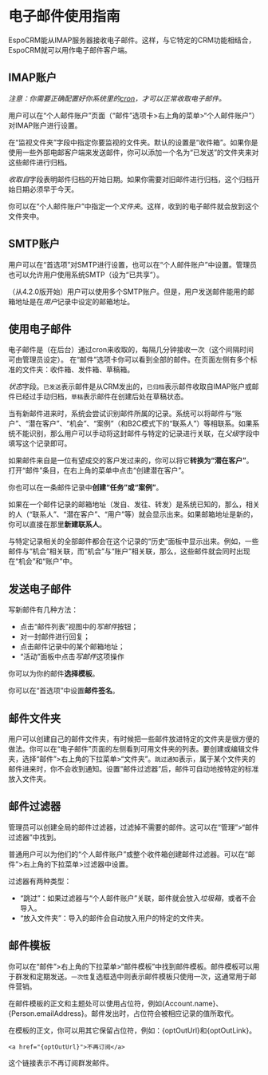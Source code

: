 # 电子邮件使用指南

EspoCRM能从IMAP服务器接收电子邮件。这样，与它特定的CRM功能相结合，EspoCRM就可以用作电子邮件客户端。

## IMAP账户

*注意：你需要正确配置好你系统里的[cron](https://github.com/espocrm/documentation/blob/master/administration/server-configuration.md#setup-a-crontab)，才可以正常收取电子邮件。*

用户可以在“个人邮件账户”页面（“邮件”选项卡>右上角的菜单>“个人邮件账户”）对IMAP账户进行设置。

在“监视文件夹”字段中指定你要监视的文件夹。默认的设置是“收件箱”。如果你是使用一些外部电邮客户端来发送邮件，你可以添加一个名为“已发送”的文件夹来对这些邮件进行归档。

*收取自*字段表明邮件归档的开始日期。如果你需要对旧邮件进行归档，这个归档开始日期必须早于今天。

你可以在“个人邮件账户”中指定一个*文件夹*。这样，收到的电子邮件就会放到这个文件夹中。

## SMTP账户

用户可以在“首选项”对SMTP进行设置，也可以在“个人邮件账户”中设置。管理员也可以允许用户使用系统SMTP（设为“已共享”）。

（从4.2.0版开始）用户可以使用多个SMTP账户。但是，用户发送邮件能用的邮箱地址是在*用户*记录中设定的邮箱地址。

## 使用电子邮件

电子邮件是（在后台）通过cron来收取的，每隔几分钟接收一次（这个间隔时间可由管理员设定）。
在“邮件”选项卡你可以看到全部的邮件。在页面左侧有多个标准的文件夹：收件箱、发件箱、草稿箱。

*状态*字段。`已发送`表示邮件是从CRM发出的，`已归档`表示邮件收取自IMAP账户或邮件已经过手动归档，`草稿`表示邮件在创建后处在草稿状态。

当有新邮件进来时，系统会尝试识别邮件所属的记录。系统可以将邮件与“账户”、“潜在客户”、“机会”、“案例”（和B2C模式下的“联系人”）等相联系。如果系统不能识别，那么用户可以手动将这封邮件与特定的记录进行关联，在*父级*字段中填写这个记录即可。

如果邮件来自是一位有望成交的客户发过来的，你可以将它**转换为“潜在客户”**。打开“邮件”条目，在右上角的菜单中点击“创建潜在客户”。

你也可以在一条邮件记录中**创建“任务”或“案例”**。

如果在一个邮件记录的邮箱地址（发自、发往、转发）是系统已知的，那么，相关的人（“联系人”、“潜在客户”、“用户”等）就会显示出来。如果邮箱地址是新的，你可以直接在那里**新建联系人**。

与特定记录相关的全部邮件都会在这个记录的“历史”面板中显示出来。例如，一些邮件与“机会”相关联，而“机会”与“账户”相关联，那么，这些邮件就会同时出现在“机会”和“账户”中。

## 发送电子邮件

写新邮件有几种方法：
* 点击“邮件列表”视图中的*写邮件*按钮；
* 对一封邮件进行回复；
* 点击邮件记录中的某个邮箱地址；
* “活动”面板中点击*写邮件*这项操作

你可以为你的邮件**选择模板**。

你可以在“首选项”中设置**邮件签名**。

## 邮件文件夹

用户可以创建自己的邮件文件夹，有时候把一些邮件放进特定的文件夹是很方便的做法。你可以在“电子邮件”页面的左侧看到可用文件夹的列表。要创建或编辑文件夹，选择“邮件”>右上角的下拉菜单>“文件夹”。`跳过通知`表示，属于某个文件夹的邮件进来时，你不会收到通知。设置“邮件过滤器”后，邮件可自动地按特定的标准放入文件夹。

## 邮件过滤器

管理员可以创建全局的邮件过滤器，过滤掉不需要的邮件。这可以在“管理”>“邮件过滤器”中找到。

普通用户可以为他们的“个人邮件账户”或整个收件箱创建邮件过滤器。可以在“邮件”>右上角的下拉菜单>过滤器中设置。

过滤器有两种类型：
* “跳过”：如果过滤器与“个人邮件账户”关联，邮件就会放入*垃圾箱*，或者不会导入。
* “放入文件夹”：导入的邮件会自动放入用户的特定的文件夹。

## 邮件模板

你可以在“邮件”>右上角的下拉菜单>“邮件模板”中找到邮件模板。邮件模板可以用于群发和定期发送。`一次性`复选框选中则表示邮件模板只使用一次，这通常用于邮件营销。

在邮件模板的正文和主题处可以使用占位符，例如{Account.name}、{Person.emailAddress}。邮件发出时，占位符会被相应记录的值所取代。

在模板的正文，你可以用其它保留占位符，例如：{optOutUrl}和{optOutLink}。
```
<a href="{optOutUrl}">不再订阅</a>
```
这个链接表示不再订阅群发邮件。

